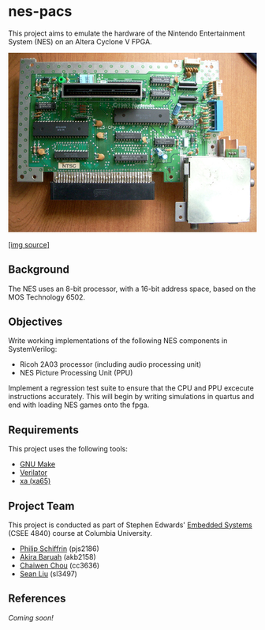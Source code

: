 # nes-pacs

This project aims to emulate the hardware of the Nintendo
Entertainment System (NES) on an Altera Cyclone V FPGA.

![NES mb](img/nes.jpg)

[[img source]](https://133fsb.wordpress.com/2009/11/28/restoring-a-nice-famiclone-part-2)

## Background

The NES uses an 8-bit processor, with a 16-bit address space, based on
the MOS Technology 6502.

## Objectives

Write working implementations of the following NES components in
SystemVerilog:

- Ricoh 2A03 processor (including audio processing unit)
- NES Picture Processing Unit (PPU)

Implement a regression test suite to ensure that the CPU and PPU excecute
instructions accurately. This will begin by writing simulations in quartus
and end with loading NES games onto the fpga.

## Requirements

This project uses the following tools:

- [GNU Make](https://gnu.org/software/make)
- [Verilator](http://veripool.org/wiki/verilator)
- [xa (xa65)](http://www.floodgap.com/retrotech/xa)

## Project Team

This project is conducted as part of Stephen Edwards' [Embedded
Systems](http://www.cs.columbia.edu/~sedwards/classes/2016/4840-spring/index.html)
(CSEE 4840) course at Columbia University.

- [Philip Schiffrin](https://github.com/nethacker11) (pjs2186)
- [Akira Baruah](https://github.com/akira-baruah) (akb2158)
- [Chaiwen Chou](https://github.com/chaiwen) (cc3636)
- [Sean Liu](https://github.com/seansliu) (sl3497)

## References
*Coming soon!*
